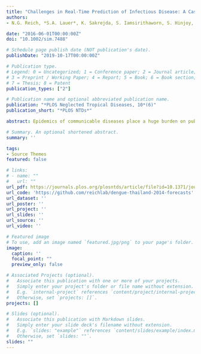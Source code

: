 ```yaml
---
title: "Challenges in Real-Time Prediction of Infectious Disease: A Case Study of Dengue in Thailand"
authors:
- N.G. Reich, *S.A. Lauer*, K. Sakrejda, S. Iamsirithaworn, S. Hinjoy, P. Suangtho, S. Suthachana, H.E. Clapham, H. Salje, D.A.T. Cummings, and J. Lessler

date: "2016-06-01T00:00:00Z"
doi: "10.1002/sim.7488"

# Schedule page publish date (NOT publication's date).
publishDate: "2019-10-17T00:00:00Z"

# Publication type.
# Legend: 0 = Uncategorized; 1 = Conference paper; 2 = Journal article;
# 3 = Preprint / Working Paper; 4 = Report; 5 = Book; 6 = Book section;
# 7 = Thesis; 8 = Patent
publication_types: ["2"]

# Publication name and optional abbreviated publication name.
publication: "*PLOS Neglected Tropical Diseases, 10*(6)"
publication_short: "*PLOS NTDs*"

abstract: Epidemics of communicable diseases place a huge burden on public health infrastructures across the world. Producing accurate and actionable forecasts of infectious disease incidence at short and long time scales will improve public health response to outbreaks. However, scientists and public health officials face many obstacles in trying to create such real-time forecasts of infectious disease incidence. Dengue is a mosquito-borne virus that annually infects over 400 million people worldwide. We developed a real-time forecasting model for dengue hemorrhagic fever in the 77 provinces of Thailand. We created a practical computational infrastructure that generated multi-step predictions of dengue incidence in Thai provinces every two weeks throughout 2014. These predictions show mixed performance across provinces, out-performing seasonal baseline models in over half of provinces at a 1.5 month horizon. Additionally, to assess the degree to which delays in case reporting make long-range prediction a challenging task, we compared the performance of our real-time predictions with predictions made with fully reported data. This paper provides valuable lessons for the implementation of real-time predictions in the context of public health decision making.

# Summary. An optional shortened abstract.
summary: ''

tags:
- Source Themes
featured: false

# links:
# - name: ""
#   url: ""
url_pdf: https://journals.plos.org/plosntds/article/file?id=10.1371/journal.pntd.0004761&type=printable
url_code: 'https://github.com/reichlab/dengue-thailand-2014-forecasts'
url_dataset: ''
url_poster: ''
url_project: ''
url_slides: ''
url_source: ''
url_video: ''

# Featured image
# To use, add an image named `featured.jpg/png` to your page's folder. 
image:
  caption: ''
  focal_point: ""
  preview_only: false

# Associated Projects (optional).
#   Associate this publication with one or more of your projects.
#   Simply enter your project's folder or file name without extension.
#   E.g. `internal-project` references `content/project/internal-project/index.md`.
#   Otherwise, set `projects: []`.
projects: []

# Slides (optional).
#   Associate this publication with Markdown slides.
#   Simply enter your slide deck's filename without extension.
#   E.g. `slides: "example"` references `content/slides/example/index.md`.
#   Otherwise, set `slides: ""`.
slides: ""
---
```

